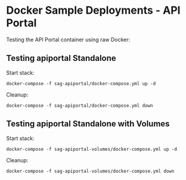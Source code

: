 # Docker Sample Deployments - API Portal

Testing the API Portal container using raw Docker:

## Testing apiportal Standalone

Start stack:

```
docker-compose -f sag-apiportal/docker-compose.yml up -d
```

Cleanup:

```
docker-compose -f sag-apiportal/docker-compose.yml down
```

## Testing apiportal Standalone with Volumes

Start stack:

```
docker-compose -f sag-apiportal-volumes/docker-compose.yml up -d
```

Cleanup:

```
docker-compose -f sag-apiportal-volumes/docker-compose.yml down
```